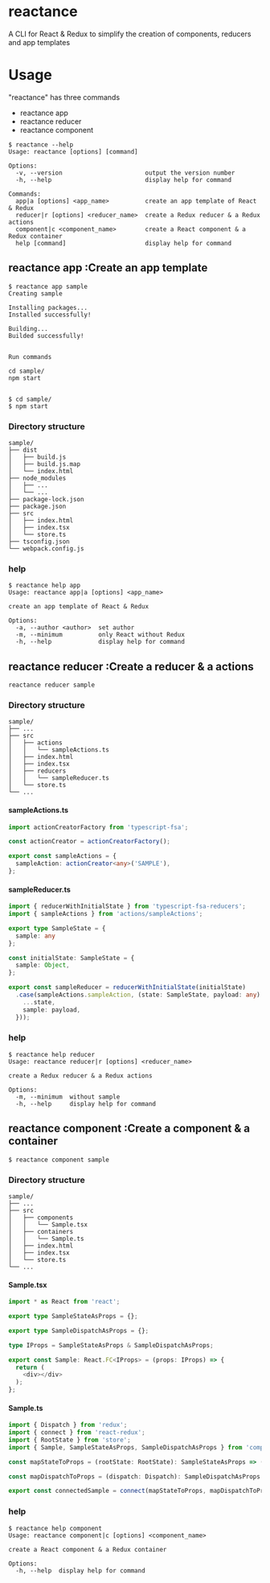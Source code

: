 # reactance
A CLI for React &amp; Redux to simplify the creation of components, reducers and app templates

# Usage

"reactance" has three commands
- reactance app
- reactance reducer
- reactance component

```
$ reactance --help
Usage: reactance [options] [command]

Options:
  -v, --version                       output the version number
  -h, --help                          display help for command

Commands:
  app|a [options] <app_name>          create an app template of React & Redux
  reducer|r [options] <reducer_name>  create a Redux reducer & a Redux actions
  component|c <component_name>        create a React component & a Redux container
  help [command]                      display help for command
```

## reactance app  :Create an app template
```
$ reactance app sample
Creating sample

Installing packages...
Installed successfully!

Building...
Builded successfully!


Run commands

cd sample/
npm start


$ cd sample/
$ npm start
```
### Directory structure
```
sample/
├── dist
│   ├── build.js
│   ├── build.js.map
│   └── index.html
├── node_modules
│   ├── ...
│   └── ...
├── package-lock.json
├── package.json
├── src
│   ├── index.html
│   ├── index.tsx
│   └── store.ts
├── tsconfig.json
└── webpack.config.js
```
### help
```
$ reactance help app
Usage: reactance app|a [options] <app_name>

create an app template of React & Redux

Options:
  -a, --author <author>  set author
  -m, --minimum          only React without Redux
  -h, --help             display help for command
```

## reactance reducer  :Create a reducer & a actions
```
reactance reducer sample
```
### Directory structure
```
sample/
├── ...
├── src
│   ├── actions
│   │   └── sampleActions.ts
│   ├── index.html
│   ├── index.tsx
│   ├── reducers
│   │   └── sampleReducer.ts
│   └── store.ts
└── ...
```
#### sampleActions.ts
```typescript
import actionCreatorFactory from 'typescript-fsa';

const actionCreator = actionCreatorFactory();

export const sampleActions = {
  sampleAction: actionCreator<any>('SAMPLE'),
};
```
#### sampleReducer.ts
```typescript
import { reducerWithInitialState } from 'typescript-fsa-reducers';
import { sampleActions } from 'actions/sampleActions';

export type SampleState = {
  sample: any
};

const initialState: SampleState = {
  sample: Object,
};

export const sampleReducer = reducerWithInitialState(initialState)
  .case(sampleActions.sampleAction, (state: SampleState, payload: any): SampleState => ({
    ...state,
    sample: payload,
  }));
```
### help
```
$ reactance help reducer
Usage: reactance reducer|r [options] <reducer_name>

create a Redux reducer & a Redux actions

Options:
  -m, --minimum  without sample
  -h, --help     display help for command
```

## reactance component  :Create a component & a container
```
$ reactance component sample
```
### Directory structure
```
sample/
├── ...
├── src
│   ├── components
│   │   └── Sample.tsx
│   ├── containers
│   │   └── Sample.ts
│   ├── index.html
│   ├── index.tsx
│   └── store.ts
└── ...
```
#### Sample.tsx
```typescript
import * as React from 'react';

export type SampleStateAsProps = {};

export type SampleDispatchAsProps = {};

type IProps = SampleStateAsProps & SampleDispatchAsProps;

export const Sample: React.FC<IProps> = (props: IProps) => {
  return (
    <div></div>
  );
};
```
#### Sample.ts
```typescript
import { Dispatch } from 'redux';
import { connect } from 'react-redux';
import { RootState } from 'store';
import { Sample, SampleStateAsProps, SampleDispatchAsProps } from 'components/Sample';

const mapStateToProps = (rootState: RootState): SampleStateAsProps => ({});

const mapDispatchToProps = (dispatch: Dispatch): SampleDispatchAsProps => ({});

export const connectedSample = connect(mapStateToProps, mapDispatchToProps)(Sample);
```
### help
```
$ reactance help component
Usage: reactance component|c [options] <component_name>

create a React component & a Redux container

Options:
  -h, --help  display help for command
```
